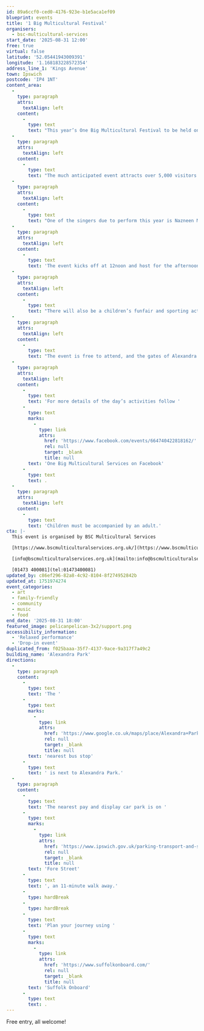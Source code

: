 ```yaml
---
id: 89a6ccf0-ced0-4176-923e-b1e5aca1ef09
blueprint: events
title: '1 Big Multicultural Festival'
organisers:
  - bsc-multicultural-services
start_date: '2025-08-31 12:00'
free: true
virtual: false
latitude: '52.05441943009391'
longitude: '1.168183228572354'
address_line_1: 'Kings Avenue'
town: Ipswich
postcode: 'IP4 1NT'
content_area:
  -
    type: paragraph
    attrs:
      textAlign: left
    content:
      -
        type: text
        text: "This year’s One Big Multicultural Festival to be held on Sunday 31\_August, promises to be its biggest yet! Both in terms of variety of acts on stage and the many side stalls too."
  -
    type: paragraph
    attrs:
      textAlign: left
    content:
      -
        type: text
        text: "The much anticipated event attracts over 5,000 visitors each year and this year, will be the 13\_time the festival has been held in the heart of Ipswich at Alexandra Park. "
  -
    type: paragraph
    attrs:
      textAlign: left
    content:
      -
        type: text
        text: "One of the singers due to perform this year is Nazneen Molu originally from Mombasa, Kenya. Nazneed now lives in Ipswich. She has a beautiful singing voice and will be lighting up the stage\_with both her vocals and colourful, traditional dress."
  -
    type: paragraph
    attrs:
      textAlign: left
    content:
      -
        type: text
        text: 'The event kicks off at 12noon and host for the afternoon is BBC Radio Suffolk, Breakfast Show Host Wayne Bavin'
  -
    type: paragraph
    attrs:
      textAlign: left
    content:
      -
        type: text
        text: "There will also be a children’s funfair and sporting activities to have a go at too including cricket and the traditional Indian sport Kabaddi. Plus facepainting, henna art, and bakes and cakes to enjoy.\_"
  -
    type: paragraph
    attrs:
      textAlign: left
    content:
      -
        type: text
        text: "The event is free to attend, and the gates of Alexandra Park will be open from 12noon though to 6pm.\_"
  -
    type: paragraph
    attrs:
      textAlign: left
    content:
      -
        type: text
        text: 'For more details of the day’s activities follow '
      -
        type: text
        marks:
          -
            type: link
            attrs:
              href: 'https://www.facebook.com/events/664740422818162/'
              rel: null
              target: _blank
              title: null
        text: 'One Big Multicultural Services on Facebook'
      -
        type: text
        text: .
  -
    type: paragraph
    attrs:
      textAlign: left
    content:
      -
        type: text
        text: 'Children must be accompanied by an adult.'
cta: |-
  This event is organised by BSC Multicultural Services

  [https://www.bscmulticulturalservices.org.uk/](https://www.bscmulticulturalservices.org.uk/)

  [info@bscmulticulturalservices.org.uk](mailto:info@bscmulticulturalservices.org.uk)

  [01473 400081](tel:01473400081)
updated_by: c86ef296-82a8-4c92-8104-8f274952842b
updated_at: 1751974274
event_categories:
  - art
  - family-friendly
  - community
  - music
  - food
end_date: '2025-08-31 18:00'
featured_image: pelicanpelican-3x2/support.png
accessibility_information:
  - 'Relaxed performance'
  - 'Drop-in event'
duplicated_from: f025baaa-35f7-4137-9ace-9a317f7a49c2
building_name: 'Alexandra Park'
directions:
  -
    type: paragraph
    content:
      -
        type: text
        text: 'The '
      -
        type: text
        marks:
          -
            type: link
            attrs:
              href: 'https://www.google.co.uk/maps/place/Alexandra+Park/@52.0539906,1.1647876,17z/data=!4m6!3m5!1s0x47d99f83b5f083ad:0xa47975707a7a7821!8m2!3d52.055199!4d1.169362!16s%2Fg%2F1q67d8qc5?entry=ttu&g_ep=EgoyMDI1MDYzMC4wIKXMDSoASAFQAw%3D%3D'
              rel: null
              target: _blank
              title: null
        text: 'nearest bus stop'
      -
        type: text
        text: ' is next to Alexandra Park.'
  -
    type: paragraph
    content:
      -
        type: text
        text: 'The nearest pay and display car park is on '
      -
        type: text
        marks:
          -
            type: link
            attrs:
              href: 'https://www.ipswich.gov.uk/parking-transport-and-streets/parking/where-park/car-park-locations-and-tariffs'
              rel: null
              target: _blank
              title: null
        text: 'Fore Street'
      -
        type: text
        text: ', an 11-minute walk away.'
      -
        type: hardBreak
      -
        type: hardBreak
      -
        type: text
        text: 'Plan your journey using '
      -
        type: text
        marks:
          -
            type: link
            attrs:
              href: 'https://www.suffolkonboard.com/'
              rel: null
              target: _blank
              title: null
        text: 'Suffolk Onboard'
      -
        type: text
        text: .
---
```

Free entry, all welcome!